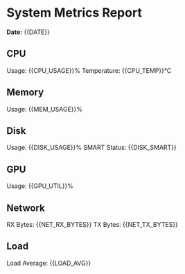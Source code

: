 # System Metrics Report

**Date:** {{DATE}}

## CPU
Usage: {{CPU_USAGE}}%
Temperature: {{CPU_TEMP}}°C

## Memory
Usage: {{MEM_USAGE}}%

## Disk
Usage: {{DISK_USAGE}}%
SMART Status: {{DISK_SMART}}

## GPU
Usage: {{GPU_UTIL}}%

## Network
RX Bytes: {{NET_RX_BYTES}}
TX Bytes: {{NET_TX_BYTES}}

## Load
Load Average: {{LOAD_AVG}}

